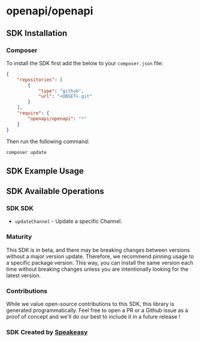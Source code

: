 # openapi/openapi

<!-- Start SDK Installation -->
## SDK Installation

### Composer

To install the SDK first add the below to your `composer.json` file:

```json
{
    "repositories": [
        {
            "type": "github",
            "url": "<UNSET>.git"
        }
    ],
    "require": {
        "openapi/openapi": "*"
    }
}
```

Then run the following command:

```bash
composer update
```
<!-- End SDK Installation -->

## SDK Example Usage
<!-- Start SDK Example Usage -->

<!-- End SDK Example Usage -->

<!-- Start SDK Available Operations -->
## SDK Available Operations

### SDK SDK

* `updateChannel` - Update a specific Channel.
<!-- End SDK Available Operations -->

### Maturity

This SDK is in beta, and there may be breaking changes between versions without a major version update. Therefore, we recommend pinning usage
to a specific package version. This way, you can install the same version each time without breaking changes unless you are intentionally
looking for the latest version.

### Contributions

While we value open-source contributions to this SDK, this library is generated programmatically.
Feel free to open a PR or a Github issue as a proof of concept and we'll do our best to include it in a future release !

### SDK Created by [Speakeasy](https://docs.speakeasyapi.dev/docs/using-speakeasy/client-sdks)

